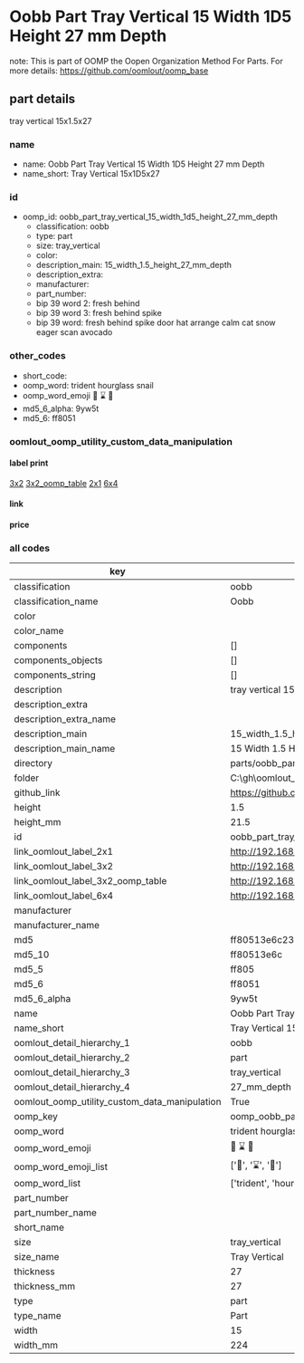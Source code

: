 # Oobb Part Tray Vertical 15 Width 1D5 Height 27 mm Depth  

note: This is part of OOMP the Oopen Organization Method For Parts. For more details: https://github.com/oomlout/oomp_base

##  part details
  



tray vertical 15x1.5x27



### name
* name: Oobb Part Tray Vertical 15 Width 1D5 Height 27 mm Depth
* name_short: Tray Vertical 15x1D5x27 
### id
* oomp_id: oobb_part_tray_vertical_15_width_1d5_height_27_mm_depth
  * classification: oobb
  * type: part
  * size: tray_vertical
  * color: 
  * description_main: 15_width_1.5_height_27_mm_depth
  * description_extra: 
  * manufacturer: 
  * part_number: 
  * bip 39 word 2: fresh behind
  * bip 39 word 3: fresh behind spike
  * bip 39 word: fresh behind spike door hat arrange calm cat snow eager scan avocado

### other_codes
* short_code: 
* oomp_word: trident hourglass snail
* oomp_word_emoji :trident: :hourglass: :snail:
* md5_6_alpha: 9yw5t
* md5_6: ff8051






### oomlout_oomp_utility_custom_data_manipulation
#### label print
[3x2](http://192.168.1.245:1112/?label=oomp%209yw5t)
[3x2_oomp_table](http://192.168.1.108:1112/?label=oomp%209yw5t)
[2x1](http://192.168.1.242:1112/?label=oomp%209yw5t)
[6x4](http://192.168.1.55:1112/?label=oomp%209yw5t)    

#### link

                              

#### price







### all codes 
| key | value |  
| --- | --- |  
| classification | oobb |  
| classification_name | Oobb |  
| color |  |  
| color_name |  |  
| components | [] |  
| components_objects | [] |  
| components_string | [] |  
| description | tray vertical 15x1.5x27 |  
| description_extra |  |  
| description_extra_name |  |  
| description_main | 15_width_1.5_height_27_mm_depth |  
| description_main_name | 15 Width 1.5 Height 27 mm Depth |  
| directory | parts/oobb_part_tray_vertical_15_width_1d5_height_27_mm_depth |  
| folder | C:\gh\oomlout_oobb_version_4_generated_parts\parts\oobb_part_tray_vertical_15_width_1d5_height_27_mm_depth |  
| github_link | https://github.com/oomlout/oomlout_oomp_part_src/tree/main/parts/oobb_part_tray_vertical_15_width_1d5_height_27_mm_depth |  
| height | 1.5 |  
| height_mm | 21.5 |  
| id | oobb_part_tray_vertical_15_width_1d5_height_27_mm_depth |  
| link_oomlout_label_2x1 | http://192.168.1.242:1112/?label=oomp%209yw5t |  
| link_oomlout_label_3x2 | http://192.168.1.245:1112/?label=oomp%209yw5t |  
| link_oomlout_label_3x2_oomp_table | http://192.168.1.108:1112/?label=oomp%209yw5t |  
| link_oomlout_label_6x4 | http://192.168.1.55:1112/?label=oomp%209yw5t |  
| manufacturer |  |  
| manufacturer_name |  |  
| md5 | ff80513e6c23c4103134c417a38522e6 |  
| md5_10 | ff80513e6c |  
| md5_5 | ff805 |  
| md5_6 | ff8051 |  
| md5_6_alpha | 9yw5t |  
| name | Oobb Part Tray Vertical 15 Width 1D5 Height 27 mm Depth |  
| name_short | Tray Vertical 15x1D5x27  |  
| oomlout_detail_hierarchy_1 | oobb |  
| oomlout_detail_hierarchy_2 | part |  
| oomlout_detail_hierarchy_3 | tray_vertical |  
| oomlout_detail_hierarchy_4 | 27_mm_depth |  
| oomlout_oomp_utility_custom_data_manipulation | True |  
| oomp_key | oomp_oobb_part_tray_vertical_15_width_1d5_height_27_mm_depth |  
| oomp_word | trident hourglass snail |  
| oomp_word_emoji | :trident: :hourglass: :snail: |  
| oomp_word_emoji_list | [':trident:', ':hourglass:', ':snail:'] |  
| oomp_word_list | ['trident', 'hourglass', 'snail'] |  
| part_number |  |  
| part_number_name |  |  
| short_name |  |  
| size | tray_vertical |  
| size_name | Tray Vertical |  
| thickness | 27 |  
| thickness_mm | 27 |  
| type | part |  
| type_name | Part |  
| width | 15 |  
| width_mm | 224 |  
